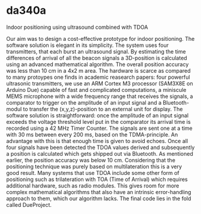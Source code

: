 # da340a
Indoor positioning using ultrasound combined with TDOA 

Our aim was to design a cost-effective prototype for indoor positioning. The software solution is elegant in its simplicity. The system
uses four transmitters, that each burst an ultrasound signal. By estimating the time differences of arrival of all the beacon signals a
3D-position is calculated using an advanced mathematical algorithm. The overall position accuracy was less than 10 cm in a 4x2 m area. The
hardware is scarce as compared to many protoypes one finds in academic reasearch papers: four powerful ultrasonic transmitters, we use an ARM Cortex M3 processor (SAM3X8E on
Arduino Due) capable of fast and complicated computations, a miniscule MEMS microphone with a wide frequency range that receives the signals, a comparator to trigger on the amplitude of an input signal and a Bluetooth-modul to transfer the (x,y,z)-position to an external unit for display. The software solution is straightforward: once the amplitude of an input signal exceeds the voltage threshold level put in the comparator its arrival time is recorded using a 42 MHz Timer Counter. The signals are sent one at a time with 30 ms between every 200 ms, based on the TDMA-principle. An advantage with this is that enough time is given to avoid echoes. Once all four signals have been detected the TDOA values derived and subsequently a position is calculated which gets shipped out via Bluetooth. As mentioned earlier, the position accuracy
was below 10 cm. Considering that the positioning technique was purely based on multilateration this is a very good result. Many systems
that use TDOA include some other form of positioning such as trilateration with TOA (Time of Arrival) which requires additional hardware,
such as radio modules. This gives room for more complex mathematical algorithms that also have an intrinsic error-handling approach to
them, which our algorithm lacks. The final code lies in the fold called DueProject.
